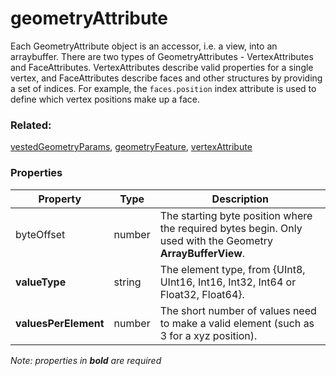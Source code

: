 # geometryAttribute

Each GeometryAttribute object is an accessor, i.e. a view, into an arraybuffer. There are two types of GeometryAttributes - VertexAttributes and FaceAttributes. VertexAttributes describe valid properties for a single vertex, and FaceAttributes describe faces and other structures by providing a set of indices. For example, the <code>faces.position</code> index attribute is used to define which vertex positions make up a face.

### Related:

[vestedGeometryParams](vestedGeometryParams.md), [geometryFeature](geometryFeature.md), [vertexAttribute](vertexAttribute.md)
### Properties

| Property | Type | Description |
| --- | --- | --- |
| byteOffset | number | The starting byte position where the required bytes begin. Only used with the Geometry **ArrayBufferView**. |
| **valueType** | string | The element type, from {UInt8, UInt16, Int16, Int32, Int64 or Float32, Float64}. |
| **valuesPerElement** | number | The short number of values need to make a valid element (such as 3 for a xyz position). |

*Note: properties in **bold** are required*

